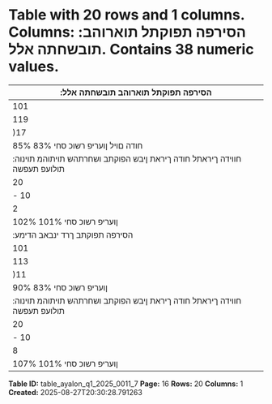 # Table with 20 rows and 1 columns. Columns: :הסירפה תפוקתל תוארוהב תובשחתה אלל. Contains 38 numeric values.

| :הסירפה תפוקתל תוארוהב תובשחתה אלל |
|---|
| 101 | 749 132 | 378 ןועריפ רשוכל שרדנ ןוה ןיינעל ימצע ןוה |
| 119 | 402 160 | 089 ןועריפ רשוכל שרדנ ןוה |
| )17 | 653( )27 | 711( חודה םויל ןוערג |
| 85% 83% חודה םויל ןועריפ רשוכ סחי |
| :חווידה ךיראתל חודה ךיראת ןיבש הפוקתב ושחרתהש תויתוהמ תוינוה תולועפ תעפשה |
| 20 | 000 20 | 000 )** 2 דבור ןוה סויג |
| - 10 | 000 )** 1 דבור ןוה סויג |
| 2 | 347 2 | 289 ףדוע |
| 102% 101% ןועריפ רשוכ סחי |
| :הסירפה תפוקתב ךרד ינבאב הדימע |
| 101 | 749 132 | 378 הסירפה תפוקתב ןועריפ רשוכל שרדנ ןוה ןיינעל ימצע ןוה |
| 113 | 432 160 | 089 הסירפה תפוקתב ןועריפ רשוכל שרדנ ןוה |
| )11 | 683( )27 | 711( ןוערג |
| 90% 83% ןועריפ רשוכ סחי |
| :חווידה ךיראתל חודה ךיראת ןיבש הפוקתב ושחרתהש תויתוהמ תוינוה תולועפ תעפשה |
| 20 | 000 20 | 000 )** 2 דבור ןוה סויג |
| - 10 | 000 )** 1 דבור ןוה סויג |
| 8 | 317 2 | 289 ףדוע |
| 107% 101% ןועריפ רשוכ סחי |

**Table ID:** table_ayalon_q1_2025_0011_7
**Page:** 16
**Rows:** 20
**Columns:** 1
**Created:** 2025-08-27T20:30:28.791263
